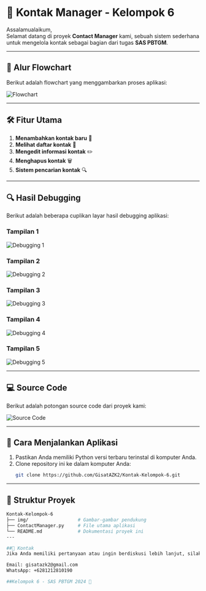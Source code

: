 # 📱 Kontak Manager - Kelompok 6  
Assalamualaikum,  
Selamat datang di proyek **Contact Manager** kami, sebuah sistem sederhana untuk mengelola kontak sebagai bagian dari tugas **SAS PBTGM**.  

---

## 📑 Alur Flowchart  
Berikut adalah flowchart yang menggambarkan proses aplikasi:  

![Flowchart](https://raw.githubusercontent.com/GisatAZK2/Kontak-Kelompok-6/main/img/kontak.png)  

---

## 🛠️ Fitur Utama  
1. **Menambahkan kontak baru** 📇  
2. **Melihat daftar kontak** 📝  
3. **Mengedit informasi kontak** ✏️  
4. **Menghapus kontak** 🗑️  
5. **Sistem pencarian kontak** 🔍  

---

## 🔍 Hasil Debugging  
Berikut adalah beberapa cuplikan layar hasil debugging aplikasi:  

### Tampilan 1  
![Debugging 1](https://raw.githubusercontent.com/GisatAZK2/Kontak-Kelompok-6/main/img/1.png)  

### Tampilan 2  
![Debugging 2](https://raw.githubusercontent.com/GisatAZK2/Kontak-Kelompok-6/main/img/2.png)  

### Tampilan 3  
![Debugging 3](https://raw.githubusercontent.com/GisatAZK2/Kontak-Kelompok-6/main/img/3.png)  

### Tampilan 4  
![Debugging 4](https://raw.githubusercontent.com/GisatAZK2/Kontak-Kelompok-6/main/img/4.png)  

### Tampilan 5  
![Debugging 5](https://raw.githubusercontent.com/GisatAZK2/Kontak-Kelompok-6/main/img/5.png)  

---

## 💻 Source Code  
Berikut adalah potongan source code dari proyek kami:  

![Source Code](https://raw.githubusercontent.com/GisatAZK2/Kontak-Kelompok-6/main/img/code.png)  

---

## 🚀 Cara Menjalankan Aplikasi  
1. Pastikan Anda memiliki Python versi terbaru terinstal di komputer Anda.  
2. Clone repository ini ke dalam komputer Anda:  
   ```bash
   git clone https://github.com/GisatAZK2/Kontak-Kelompok-6.git

---

## 📂 Struktur Proyek  

```bash
Kontak-Kelompok-6  
├── img/                  # Gambar-gambar pendukung  
├── ContactManager.py     # File utama aplikasi  
└── README.md             # Dokumentasi proyek ini  
---

##📧 Kontak
Jika Anda memiliki pertanyaan atau ingin berdiskusi lebih lanjut, silakan hubungi kami di:

Email: gisatazk2@gmail.com
WhatsApp: +6281212810190

##Kelompok 6 - SAS PBTGM 2024 🌟




